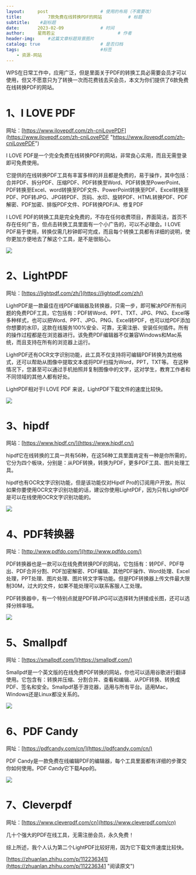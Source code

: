 ```yaml
---
layout:     post   				    # 使用的布局（不需要改）
title:       	7款免费在线转换PDF的网站			# 标题 
subtitle:    #副标题
date:       2023-02-09 				# 时间
author:     星雨若尘 						# 作者
header-img:  	#这篇文章标题背景图片
catalog: true 						# 是否归档
tags:								#标签
    - 资源-网站
---
```

WPS在日常工作中，应用广泛，但是里面关于PDF的转换工具必需要会员才可以使用，但又不愿意只为了转换一次而花费钱去买会员，本文为你们提供了6款免费在线转换PDF的网站。

# 1、I LOVE PDF

网址：[https://www.ilovepdf.com/zh-cniLovePDF](https://www.ilovepdf.com/zh-cniLovePDF "https://www.ilovepdf.com/zh-cniLovePDF")

I LOVE PDF是一个完全免费在线转换PDF的网站，非常良心实用，而且无需登录即可免费使用。

它提供的在线转换PDF工具有丰富多样的并且都是免费的，易于操作，其中包括：合并PDF、拆分PDF、压缩PDF、PDF转换至Word、PDF转换至PowerPoint、PDF转换至Excel、word转换至PDF文件、PowerPoint转换至PDF、Excel转换至PDF、PDF转JPG、JPG转PDF、页码、水印、旋转PDF、HTML转换PDF、PDF解密、PDF加密、排版PDF文件、PDF转换PDF/A、修复PDF

I LOVE PDF的转换工具是完全免费的，不存在任何收费项目，界面简洁，首页不存在任何广告，但点击转换工具里面有一个小广告的，可以不必理会。I LOVE PDF易于使用，转换仅需几秒钟即可完成，而且每个转换工具都有详细的说明，使你更加方便地去了解这个工具，是不是很贴心。

![](https://pic2.zhimg.com/80/v2-b668b798bda04ff246ea915caa407001_720w.webp)

# 2、LightPDF

网址：[https://lightpdf.com/zh/](https://lightpdf.com/zh/)

LightPDF是一款最佳在线PDF编辑器及转换器，只需一步，即可解决PDF所有问题的免费PDF工具，它包括有：PDF转Word、PPT、TXT、JPG、PNG、Excel等多种样式，也可以把Word、PPT、JPG、PNG、Excel转PDF，也可以给PDF添加你想要的水印，这款在线服务100%安全、可靠，无需注册、安装任何插件。所有的操作过程都是在浏览器进行。该免费PDF编辑器不仅兼容Windows和Mac系统，而且支持在所有的浏览器上运行。

LightPDF还有OCR文字识别功能，此工具不仅支持将可编辑PDF转换为其他格式，还可以帮助从图像中提取文本或将PDF扫描为Word，PPT，TXT等。 在这种情况下，您甚至可以通过手机拍照并复制图像中的文字，这对学生，教育工作者和不同领域的其他人都有好处。

LightPDF相对于I LOVE PDF 来说，LightPDF下载文件的速度比较快。

![](https://pic2.zhimg.com/80/v2-4c8d5d2898ecbe928e1099051d4b02f1_720w.webp)

# 3、hipdf

网站：[https://www.hipdf.cn/](https://www.hipdf.cn/)

hipdf它在线转换的工具一共有56种，在这56种工具里面肯定有一种是你所需的，它分为四个板块，分别是：从PDF转换，转换为PDF，更多PDF工具、图片处理工具。

hipdf也有OCR文字识别功能，但是该功能仅对Hipdf Pro的订阅用户开放。所以如果你要使用OCR文字识别功能的话，建议你使用LightPDF，因为只有LightPDF是可以在线使用OCR文字识别功能的。

![](https://pic2.zhimg.com/80/v2-e8b99f2894bc06ac211e4391a3cee4e9_720w.webp)

# 4、PDF转换器

网址：[http://www.pdfdo.com/](http://www.pdfdo.com/)

PDF转换器也是一款可以在线免费转换PDF的网站，它包括有：转PDF、PDF导出、PDF合并分割、PDF加密解密、PDF编辑、其他PDF操作、Word处理、Excel处理，PPT处理、图片处理、图片转文字等功能。但是PDF转换器上传文件最大限制30M，过大的文件，如果不能处理可以联系客服人工处理。

PDF转换器中，有一个特别点就是PDF转JPG可以选择转为拼接成长图，还可以选择分辨率哦。

![](https://pic4.zhimg.com/80/v2-564120dcfbf55a6d84b5e2bd37bceca7_720w.webp)

# 5、Smallpdf

网址：[https://smallpdf.com/](https://smallpdf.com/)

Smallpdf是一个英文版的在线免费PDF转换的网站，你也可以适用谷歌进行翻译使用。它包含有：转换并压缩、分割合并、查看和编辑、从PDF转换、转换成PDF、签名和安全。Smallpdf基于游览器，适用与所有平台。适用Mac，Windows还是Linux都没关系的。

![](https://pic1.zhimg.com/80/v2-185c205e7e8e18a4debbfd535246665c_720w.webp)

# 6、PDF Candy

网址：[https://pdfcandy.com/cn/](https://pdfcandy.com/cn/)

PDF Candy是一款免费在线编辑PDF的编辑器，每个工具里面都有详细的步骤交你如何使用。PDF Candy它下载App的。

![](https://pic1.zhimg.com/80/v2-e5d469e7235013384dbacea8399ff1c4_720w.webp)

# 7、Cleverpdf

网址：[https://www.cleverpdf.com/cn](https://www.cleverpdf.com/cn)

几十个强大的PDF在线工具，无需注册会员，永久免费！

综上所述，我个人认为第二个LightPDF比较好用，因为它下载文件速度比较快。





 [https://zhuanlan.zhihu.com/p/112236341](https://zhuanlan.zhihu.com/p/112236341 "阅读原文")
